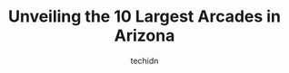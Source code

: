 ---
layout: ampstory
image: https://i0.wp.com/paketmu.com/wp-content/uploads/2023/06/starfighters-arcade-0-in-arizona-1686366833.jpeg?resize=640,853
author: techidn
featured: false
description: Explore the diverse Arcade scene in Arizona, home to an incredible selection of 10 establishments catering to every taste. Whether youre in search of iconic favorites or undiscovered treasu
title: Unveiling the 10 Largest Arcades in Arizona
cover:
   title: Unveiling the 10 Largest Arcades in Arizona
   subtitle: RICKPATE
   background: https://paketmu.com/wp-content/uploads/2023/06/starfighters-arcade-0-in-arizona-1686366833.jpeg

pages: 
 - layout: thirds
   top: <h1>#1 Dave & Busters Glendale</h1>
   bottom: "<p>They were super busy after the Cardinals and Seahawk game but our service was great. Delicious food. Awesome football atmosphere. Different team being represented by peep</p>"
   background: https://paketmu.com/wp-content/uploads/2023/06/starfighters-arcade-1-in-arizona-1686366834.jpeg
   backgroundblur: true
 - layout: thirds
   top: <h1>#2 Jakes Unlimited</h1>
   bottom: "<p>Jakes is clean and fun! I love the all day pass. Their birthday party rates are some of the best in town. My kids love the unlimited buffet, especially the ice cream. Th</p>"
   background: https://paketmu.com/wp-content/uploads/2023/06/starfighters-arcade-2-in-arizona-1686366835.jpeg
   cta:
      link: https://paketmu.com/unveiling-the-10-largest-arcades-in-arizona/
      text: Unveiling the 10 Largest Arcades in Arizona
 - layout: thirds
   top: <h1>#3 Main Event Tempe</h1>
   bottom: "<p>My husbands company has held their company Christmas party here for a couple years now. Its a lot of fun with games, bowling, food and a bar. Everything is kept ver</p>"
   background: https://paketmu.com/wp-content/uploads/2023/06/starfighters-arcade-3-in-arizona-1686366836.jpeg
   cta:
      link: https://paketmu.com/unveiling-the-10-largest-arcades-in-arizona/
      text: Unveiling the 10 Largest Arcades in Arizona
 - layout: thirds
   top: <h1>#4 Main Event Gilbert</h1>
   bottom: "<p>1735 S Santan Village Pkwy, Gilbert, AZ 85295, United States</p>"
   background: https://images.unsplash.com/photo-1602536052359-ef94c21c5948?ixlib=rb-4.0.3&ixid=MnwxMjA3fDB8MHxwaG90by1wYWdlfHx8fGVufDB8fHx8&auto=format&fit=crop&w=640&h=853&q=80
   cta:
      link: https://paketmu.com/unveiling-the-10-largest-arcades-in-arizona/
      text: Unveiling the 10 Largest Arcades in Arizona
 - layout: thirds
   top: <h1>#5 Dave & Busters Phoenix - Scottsdale</h1>
   bottom: "<p>21001 N Tatum Blvd Suite 44-1400, Phoenix, AZ 85050, United States</p>"
   background: https://images.unsplash.com/photo-1618556658017-fd9c732d1360?ixlib=rb-4.0.3&ixid=MnwxMjA3fDB8MHxwaG90by1wYWdlfHx8fGVufDB8fHx8&auto=format&fit=crop&w=640&h=853&q=80
   cta:
      link: https://paketmu.com/unveiling-the-10-largest-arcades-in-arizona/
      text: Unveiling the 10 Largest Arcades in Arizona
 - layout: thirds
   top: <h1>#6 Cobra Arcade Bar</h1>
   bottom: "<p>801 N 2nd St #100, Phoenix, AZ 85004, United States</p>"
   background: https://images.unsplash.com/photo-1533998839656-76f5e4b2bccb?ixlib=rb-4.0.3&ixid=MnwxMjA3fDB8MHxwaG90by1wYWdlfHx8fGVufDB8fHx8&auto=format&fit=crop&w=640&h=853&q=80
   cta:
      link: https://paketmu.com/unveiling-the-10-largest-arcades-in-arizona/
      text: Unveiling the 10 Largest Arcades in Arizona
 - layout: thirds
   top: <h1>#7 Tilt Studio Arizona Mills</h1>
   bottom: "<p>5000 S Arizona Mills Cir Suite #669, Tempe, AZ 85282, United States</p>"
   background: https://images.unsplash.com/photo-1567095761054-7a02e69e5c43?ixlib=rb-4.0.3&ixid=MnwxMjA3fDB8MHxwaG90by1wYWdlfHx8fGVufDB8fHx8&auto=format&fit=crop&w=640&h=853&q=80
   cta:
      link: https://paketmu.com/unveiling-the-10-largest-arcades-in-arizona/
      text: Unveiling the 10 Largest Arcades in Arizona
 - layout: thirds
   middle: Continue reading...
   background: https://images.unsplash.com/photo-1574169208507-84376144848b?ixlib=rb-4.0.3&ixid=MnwxMjA3fDB8MHxwaG90by1wYWdlfHx8fGVufDB8fHx8&auto=format&fit=crop&w=640&h=853&q=80
   cta:
      link: https://paketmu.com/unveiling-the-10-largest-arcades-in-arizona/
      text: Unveiling the 10 Largest Arcades in Arizona
      
---